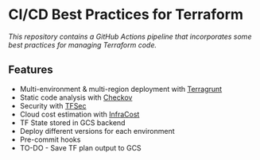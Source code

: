 # CI/CD Best Practices for Terraform

*This repository contains a GitHub Actions pipeline that incorporates some best practices for managing Terraform code.*

## Features

* Multi-environment & multi-region deployment with [Terragrunt](https://terragrunt.gruntwork.io/)
* Static code analysis with [Checkov](https://www.checkov.io/)
* Security with [TFSec](https://aquasecurity.github.io/tfsec)
* Cloud cost estimation with [InfraCost](https://www.infracost.io/)
* TF State stored in GCS backend 
* Deploy different versions for each environment
* Pre-commit hooks
* TO-DO - Save TF plan output to GCS